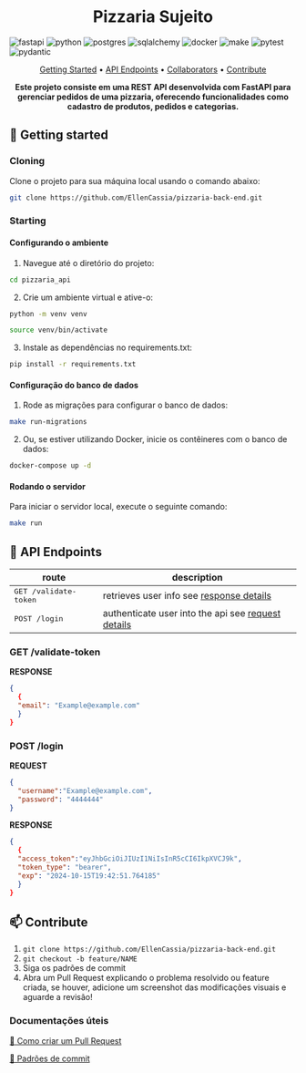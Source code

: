 [JAVASCRIPT__BADGE]: https://img.shields.io/badge/Javascript-000?style=for-the-badge&logo=javascript
[TYPESCRIPT__BADGE]: https://img.shields.io/badge/typescript-D4FAFF?style=for-the-badge&logo=typescript
[EXPRESS__BADGE]: https://img.shields.io/badge/express-005CFE?style=for-the-badge&logo=express
[VUE__BADGE]: https://img.shields.io/badge/VueJS-fff?style=for-the-badge&logo=vue
[NEST__BADGE]: https://img.shields.io/badge/nest-7026b9?style=for-the-badge&logo=nest
[GRAPHQL__BADGE]: https://img.shields.io/badge/GraphQL-e10098?style=for-the-badge&logo=graphql
[JAVA_BADGE]:https://img.shields.io/badge/java-%23ED8B00.svg?style=for-the-badge&logo=openjdk&logoColor=white
[SPRING_BADGE]: https://img.shields.io/badge/spring-%236DB33F.svg?style=for-the-badge&logo=spring&logoColor=white
[MONGO_BADGE]:https://img.shields.io/badge/MongoDB-%234ea94b.svg?style=for-the-badge&logo=mongodb&logoColor=white
[POSTGRES_BAGDE]:https://img.shields.io/badge/postgresql-blue?style=for-the-badge&logo=postgresql&logoColor=white
[FASTAPI_BAGDE]:https://img.shields.io/badge/fastapi-black?style=for-the-badge&logo=fastapi
[sqlalchemy_bagde]:https://img.shields.io/badge/sqlalchemy-%23003B57?style=for-the-badge&logo=sqlalchemy
[docker_bagde]:https://img.shields.io/badge/docker-%232496ED?style=for-the-badge&logo=Docker&logoColor=white
[PYTHON_BAGDE]:https://img.shields.io/badge/python-%233776AB?style=for-the-badge&logo=python&color=yellow
[MAKE_BAGDE]:https://img.shields.io/badge/Make-%236D00CC?style=for-the-badge&logo=MAKE
[PYTEST_BAGDE]:https://img.shields.io/badge/pytest-%23E33332?style=for-the-badge&logo=pytest
[PYDANTIC_BAGDE]:https://img.shields.io/badge/pydantic-%23E92063?style=for-the-badge&logo=pydantic



<h1 align="center" style="font-weight: bold;">Pizzaria Sujeito </h1>

![fastapi][FASTAPI_BAGDE]
![python][PYTHON_BAGDE]
![postgres][POSTGRES_BAGDE]
![sqlalchemy][sqlalchemy_bagde]
![docker][docker_bagde]
![make][MAKE_BAGDE]
![pytest][PYTEST_BAGDE]
![pydantic][PYDANTIC_BAGDE]


<p align="center">
 <a href="#started">Getting Started</a> • 
  <a href="#routes">API Endpoints</a> •
 <a href="#colab">Collaborators</a> •
 <a href="#contribute">Contribute</a>
</p>

<p align="center">
  <b>Este projeto consiste em uma REST API desenvolvida com FastAPI para gerenciar pedidos de uma pizzaria, oferecendo funcionalidades como cadastro de produtos, pedidos e categorias. </b>
</p>

<h2 id="started">🚀 Getting started</h2>



<h3>Cloning</h3>

Clone o projeto para sua máquina local usando o comando abaixo:

```bash
git clone https://github.com/EllenCassia/pizzaria-back-end.git
```

<h3>Starting</h3>


<h4><b>Configurando o ambiente</b></h4>

1. Navegue até o diretório do projeto: 
```bash
cd pizzaria_api
``````
2. Crie um ambiente virtual e ative-o:
```bash
python -m venv venv

source venv/bin/activate 
``````
3. Instale as dependências no requirements.txt:
```bash
pip install -r requirements.txt
``````

<h4><b>Configuração do banco de dados</b></h4>

1. Rode as migrações para configurar o banco de dados:
```bash
make run-migrations
``````
2. Ou, se estiver utilizando Docker, inicie os contêineres com o banco de dados:
```bash
docker-compose up -d
``````

<h4><b>Rodando o servidor</b></h4>

Para iniciar o servidor local, execute o seguinte comando:
```bash
make run
``````


<h2 id="routes">📍 API Endpoints</h2>


| route               | description                                          
|----------------------|-----------------------------------------------------
| <kbd>GET /validate-token</kbd>     | retrieves user info see [response details](#get-auth-detail)
| <kbd>POST /login</kbd>     | authenticate user into the api see [request details](#post-auth-detail)

<h3 id="get-auth-detail">GET /validate-token</h3>

**RESPONSE**
```json
{
  {
  "email": "Example@example.com"
  }
}
```

<h3 id="post-auth-detail">POST /login</h3>

**REQUEST**
```json
{
  "username":"Example@example.com",
  "password": "4444444"
}
```

**RESPONSE**
```json
{
  {
  "access_token":"eyJhbGciOiJIUzI1NiIsInR5cCI6IkpXVCJ9k",
  "token_type": "bearer",
  "exp": "2024-10-15T19:42:51.764185"
  }
}
```


<h2 id="contribute">📫 Contribute</h2>

1. `git clone https://github.com/EllenCassia/pizzaria-back-end.git`
2. `git checkout -b feature/NAME`
3. Siga os padrões de commit
4. Abra um Pull Request explicando o problema resolvido ou feature criada, se houver, adicione um screenshot das modificações visuais e aguarde a revisão!

<h3>Documentações úteis</h3>

[📝 Como criar um Pull Request](https://www.atlassian.com/br/git/tutorials/making-a-pull-request)

[💾 Padrões de commit](https://gist.github.com/joshbuchea/6f47e86d2510bce28f8e7f42ae84c716)